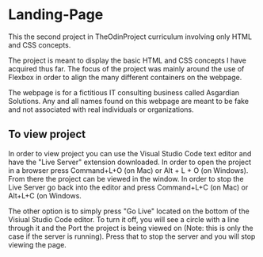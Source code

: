# Landing-Page
This the second project in TheOdinProject curriculum involving only HTML and CSS concepts.

The project is meant to display the basic HTML and CSS concepts I have acquired thus far. The focus of the project was mainly around the use
of Flexbox in order to align the many different containers on the webpage. 

The webpage is for a fictitious IT consulting business called Asgardian Solutions. Any and all names found on this webpage are meant to be fake and not associated with real individuals or organizations.

## To view project
In order to view project you can use the Visual Studio Code text editor and have the "Live Server" extension downloaded. In order to open the project in a browser press Command+L+O (on Mac) or Alt + L + O (on Windows). From there the project can be viewed in the window. In order to stop the Live Server go back into the editor and press Command+L+C (on Mac) or Alt+L+C (on Windows. 

The other option is to simply press "Go Live" located on the bottom of the Visiual Studio Code editor. To turn it off, you will see a circle with a line through it and the Port the project is being viewed on (Note: this is only the case if the server is running). Press that to stop the server and you will stop viewing the page.


